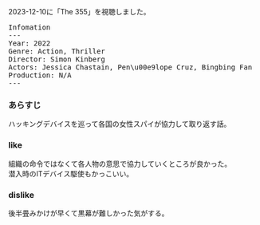 
2023-12-10に「The 355」を視聴しました。

<pre>
Infomation
---
Year: 2022
Genre: Action, Thriller
Director: Simon Kinberg
Actors: Jessica Chastain, Pen\u00e9lope Cruz, Bingbing Fan
Production: N/A
---
</pre>


### あらすじ

ハッキングデバイスを巡って各国の女性スパイが協力して取り返す話。

### like

組織の命令ではなくて各人物の意思で協力していくところが良かった。  
潜入時のITデバイス駆使もかっこいい。

### dislike

後半畳みかけが早くて黒幕が難しかった気がする。



